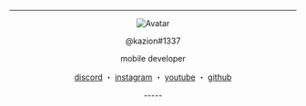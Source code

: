 ------
<p align="center">  
  <img src="https://i.imgur.com/mlv0ioJ.gif" alt="Avatar">
</p>
<p align="center">
    @kazion#1337
<p align="center">
mobile developer
<p align="center">
</p>
<p align="center">
<a href="https://discord.com/users/763188423208861706">discord</a>
    ・
    <a href="https://www.instagram.com/kazionluvsyou/">instagram</a>
    ・
    <a href="https://www.youtube.com/channel/UC8qf6C2JgE_QDjVw75rVFpQ">youtube</a>
    ・
    <a href="https://github.com/kazion1337">github</a>
</p>

<p align="center">  
-----
